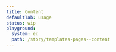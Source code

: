 ```yaml
---
title: Content
defaultTab: usage
status: wip
playground:
  system: ec
  path: /story/templates-pages--content
---
```

